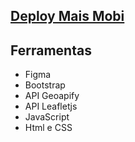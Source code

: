 ## [Deploy Mais Mobi](https://florareiro.github.io/MaisMobi/)

## Ferramentas
* Figma
* Bootstrap
* API Geoapify
* API Leafletjs
* JavaScript
* Html e CSS

